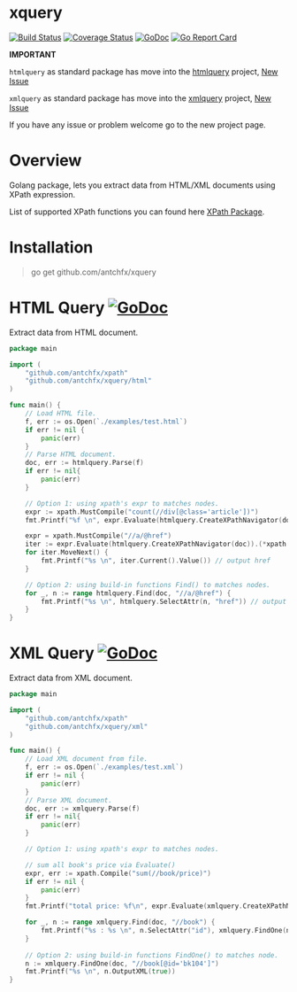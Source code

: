 xquery
====
[![Build Status](https://travis-ci.org/antchfx/xquery.svg?branch=master)](https://travis-ci.org/antchfx/xquery)
[![Coverage Status](https://coveralls.io/repos/github/antchfx/xquery/badge.svg?branch=master)](https://coveralls.io/github/antchfx/xquery?branch=master)
[![GoDoc](https://godoc.org/github.com/antchfx/xquery?status.svg)](https://godoc.org/github.com/antchfx/xquery)
[![Go Report Card](https://goreportcard.com/badge/github.com/antchfx/xquery)](https://goreportcard.com/report/github.com/antchfx/xquery)

**IMPORTANT**

`htmlquery` as standard package has move into the [htmlquery](https://github.com/antchfx/htmlquery) project, [New Issue](https://github.com/antchfx/htmlquery/issues)

`xmlquery` as standard package has move into the [xmlquery](https://github.com/antchfx/xmlquery) project, [New Issue](https://github.com/antchfx/xmlquery/issues)

If you have any issue or problem welcome go to the new project page.

Overview
===

Golang package, lets you extract data from HTML/XML documents using XPath expression.

List of supported XPath functions you can found here [XPath Package](https://github.com/antchfx/xpath).

Installation
====

> go get github.com/antchfx/xquery


HTML Query [![GoDoc](https://godoc.org/github.com/antchfx/xquery/html?status.svg)](https://godoc.org/github.com/antchfx/xquery/html)
===

Extract data from HTML document.

```go
package main

import (
	"github.com/antchfx/xpath"
	"github.com/antchfx/xquery/html"
)

func main() {
	// Load HTML file.
	f, err := os.Open(`./examples/test.html`)
	if err != nil {
		panic(err)
	}
	// Parse HTML document.
	doc, err := htmlquery.Parse(f)
	if err != nil{
		panic(err)
	}

	// Option 1: using xpath's expr to matches nodes.
	expr := xpath.MustCompile("count(//div[@class='article'])")
	fmt.Printf("%f \n", expr.Evaluate(htmlquery.CreateXPathNavigator(doc)).(float64))

	expr = xpath.MustCompile("//a/@href")
	iter := expr.Evaluate(htmlquery.CreateXPathNavigator(doc)).(*xpath.NodeIterator)
	for iter.MoveNext() {
		fmt.Printf("%s \n", iter.Current().Value()) // output href
	}

	// Option 2: using build-in functions Find() to matches nodes.
	for _, n := range htmlquery.Find(doc, "//a/@href") {
		fmt.Printf("%s \n", htmlquery.SelectAttr(n, "href")) // output href
	}
}
```

XML Query [![GoDoc](https://godoc.org/github.com/antchfx/xquery/xml?status.svg)](https://godoc.org/github.com/antchfx/xquery/xml)
===
Extract data from XML document.

```go
package main

import (
	"github.com/antchfx/xpath"
	"github.com/antchfx/xquery/xml"
)

func main() {
	// Load XML document from file.
	f, err := os.Open(`./examples/test.xml`)
	if err != nil {
		panic(err)
	}
	// Parse XML document.
	doc, err := xmlquery.Parse(f)
	if err != nil{
		panic(err)
	}

	// Option 1: using xpath's expr to matches nodes.

	// sum all book's price via Evaluate()
	expr, err := xpath.Compile("sum(//book/price)")
	if err != nil {
		panic(err)
	}
	fmt.Printf("total price: %f\n", expr.Evaluate(xmlquery.CreateXPathNavigator(doc)).(float64))

	for _, n := range xmlquery.Find(doc, "//book") {
		fmt.Printf("%s : %s \n", n.SelectAttr("id"), xmlquery.FindOne(n, "title").InnerText())
	}
	
	// Option 2: using build-in functions FindOne() to matches node.
	n := xmlquery.FindOne(doc, "//book[@id='bk104']")
	fmt.Printf("%s \n", n.OutputXML(true))
}
```
